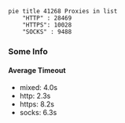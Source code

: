 
```mermaid
pie title 41268 Proxies in list
    "HTTP" : 28469
    "HTTPS": 10028
    "SOCKS" : 9488
```

### Some Info
#### Average Timeout

- mixed: 4.0s
- http: 2.3s
- https: 8.2s
- socks: 6.3s